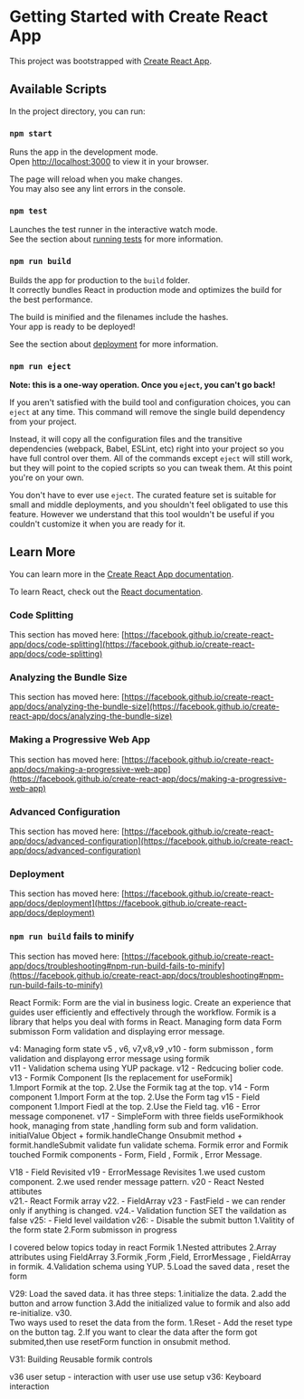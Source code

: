 # Getting Started with Create React App

This project was bootstrapped with [Create React App](https://github.com/facebook/create-react-app).

## Available Scripts

In the project directory, you can run:

### `npm start`

Runs the app in the development mode.\
Open [http://localhost:3000](http://localhost:3000) to view it in your browser.

The page will reload when you make changes.\
You may also see any lint errors in the console.

### `npm test`

Launches the test runner in the interactive watch mode.\
See the section about [running tests](https://facebook.github.io/create-react-app/docs/running-tests) for more information.

### `npm run build`

Builds the app for production to the `build` folder.\
It correctly bundles React in production mode and optimizes the build for the best performance.

The build is minified and the filenames include the hashes.\
Your app is ready to be deployed!

See the section about [deployment](https://facebook.github.io/create-react-app/docs/deployment) for more information.

### `npm run eject`

**Note: this is a one-way operation. Once you `eject`, you can't go back!**

If you aren't satisfied with the build tool and configuration choices, you can `eject` at any time. This command will remove the single build dependency from your project.

Instead, it will copy all the configuration files and the transitive dependencies (webpack, Babel, ESLint, etc) right into your project so you have full control over them. All of the commands except `eject` will still work, but they will point to the copied scripts so you can tweak them. At this point you're on your own.

You don't have to ever use `eject`. The curated feature set is suitable for small and middle deployments, and you shouldn't feel obligated to use this feature. However we understand that this tool wouldn't be useful if you couldn't customize it when you are ready for it.

## Learn More

You can learn more in the [Create React App documentation](https://facebook.github.io/create-react-app/docs/getting-started).

To learn React, check out the [React documentation](https://reactjs.org/).

### Code Splitting

This section has moved here: [https://facebook.github.io/create-react-app/docs/code-splitting](https://facebook.github.io/create-react-app/docs/code-splitting)

### Analyzing the Bundle Size

This section has moved here: [https://facebook.github.io/create-react-app/docs/analyzing-the-bundle-size](https://facebook.github.io/create-react-app/docs/analyzing-the-bundle-size)

### Making a Progressive Web App

This section has moved here: [https://facebook.github.io/create-react-app/docs/making-a-progressive-web-app](https://facebook.github.io/create-react-app/docs/making-a-progressive-web-app)

### Advanced Configuration

This section has moved here: [https://facebook.github.io/create-react-app/docs/advanced-configuration](https://facebook.github.io/create-react-app/docs/advanced-configuration)

### Deployment

This section has moved here: [https://facebook.github.io/create-react-app/docs/deployment](https://facebook.github.io/create-react-app/docs/deployment)

### `npm run build` fails to minify

This section has moved here: [https://facebook.github.io/create-react-app/docs/troubleshooting#npm-run-build-fails-to-minify](https://facebook.github.io/create-react-app/docs/troubleshooting#npm-run-build-fails-to-minify)


React Formik: 
   Form are the vial in business logic.
   Create an experience that guides user efficiently and effectively through the workflow. 
   Formik is a library that helps you deal with forms in React.
     Managing form data
     Form submisson
     Form validation and displaying error message.

v4: Managing form state 
v5 , v6, v7,v8,v9 ,v10 - form submisson , form validation and displayong error message using formik  
v11 -  Validation schema using YUP package.
v12 - Redcucing bolier code. 
v13 - Formik Component [Is the replacement for useFormik]  
       1.Import Formik at the top.
       2.Use the Formik tag at the top.
v14 - Form component 
      1.Import Form at the top.
      2.Use the Form tag 
v15 - Field component 
      1.Import Fiedl at the top.
      2.Use the Field tag.
v16 - Error message componenet. 
v17 - SimpleForm with three fields 
      useFormikhook hook,
      managing from state ,handling form sub and form validation.
      initialValue Object  + formik.handleChange 
      Onsubmit method + formit.handleSubmit 
      validate fun
      validate schema. 
      Formik error and Formik touched 
      Formik components - Form, Field , Formik , Error Message. 

V18 - Field Revisited 
v19 - ErrorMessage Revisites
        1.we used custom component.
        2.we used render message pattern.
v20 - React Nested attibutes        
v21.- React Formik array
v22. - FieldArray 
v23 - FastField -  we can render only if anything is changed.
v24.- Validation function  SET the vaildation as false 
v25: - Field level vaildation 
v26: - Disable the submit button 
        1.Valitity of the form state
        2.Form submisson in progress 
        
        


I covered below topics today in react Formik
  1.Nested attributes 
  2.Array attributes using FieldArray 
  3.Formik ,Form ,Field, ErrorMessage , FieldArray in formik.
  4.Validation schema using YUP.
  5.Load the saved data , reset the form
  

V29: 
  Load the saved data. 
    it has three steps: 
      1.initialize the data.
      2.add the button and arrow function 
      3.Add the initialized value to formik and also add re-initialize.
v30.     
   Two ways used to reset the data from the form.
     1.Reset - Add the reset type on the button tag. 
     2.If you want to clear the data after the form got submited,then use resetForm function in onsubmit method.

V31: Building Reusable formik controls 

v36 
  user setup - interaction with user use use setup 
v36: 
  Keyboard interaction 
    

  
            



   




    
     
      
  
      



               

     


